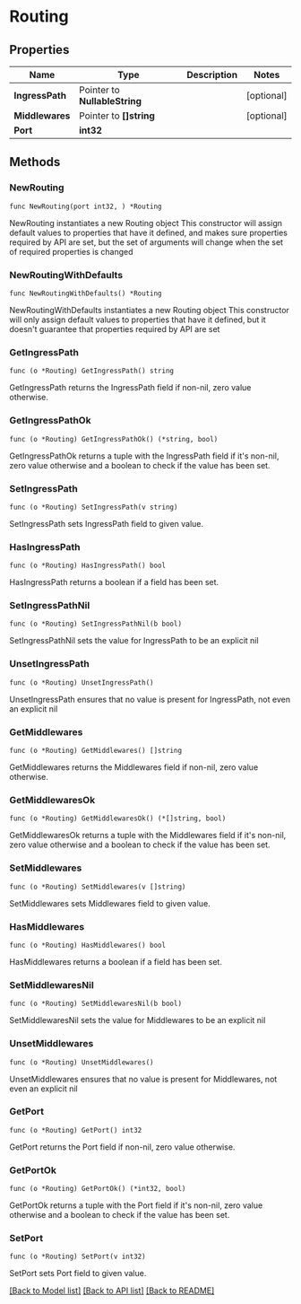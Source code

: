 # Routing

## Properties

Name | Type | Description | Notes
------------ | ------------- | ------------- | -------------
**IngressPath** | Pointer to **NullableString** |  | [optional] 
**Middlewares** | Pointer to **[]string** |  | [optional] 
**Port** | **int32** |  | 

## Methods

### NewRouting

`func NewRouting(port int32, ) *Routing`

NewRouting instantiates a new Routing object
This constructor will assign default values to properties that have it defined,
and makes sure properties required by API are set, but the set of arguments
will change when the set of required properties is changed

### NewRoutingWithDefaults

`func NewRoutingWithDefaults() *Routing`

NewRoutingWithDefaults instantiates a new Routing object
This constructor will only assign default values to properties that have it defined,
but it doesn't guarantee that properties required by API are set

### GetIngressPath

`func (o *Routing) GetIngressPath() string`

GetIngressPath returns the IngressPath field if non-nil, zero value otherwise.

### GetIngressPathOk

`func (o *Routing) GetIngressPathOk() (*string, bool)`

GetIngressPathOk returns a tuple with the IngressPath field if it's non-nil, zero value otherwise
and a boolean to check if the value has been set.

### SetIngressPath

`func (o *Routing) SetIngressPath(v string)`

SetIngressPath sets IngressPath field to given value.

### HasIngressPath

`func (o *Routing) HasIngressPath() bool`

HasIngressPath returns a boolean if a field has been set.

### SetIngressPathNil

`func (o *Routing) SetIngressPathNil(b bool)`

 SetIngressPathNil sets the value for IngressPath to be an explicit nil

### UnsetIngressPath
`func (o *Routing) UnsetIngressPath()`

UnsetIngressPath ensures that no value is present for IngressPath, not even an explicit nil
### GetMiddlewares

`func (o *Routing) GetMiddlewares() []string`

GetMiddlewares returns the Middlewares field if non-nil, zero value otherwise.

### GetMiddlewaresOk

`func (o *Routing) GetMiddlewaresOk() (*[]string, bool)`

GetMiddlewaresOk returns a tuple with the Middlewares field if it's non-nil, zero value otherwise
and a boolean to check if the value has been set.

### SetMiddlewares

`func (o *Routing) SetMiddlewares(v []string)`

SetMiddlewares sets Middlewares field to given value.

### HasMiddlewares

`func (o *Routing) HasMiddlewares() bool`

HasMiddlewares returns a boolean if a field has been set.

### SetMiddlewaresNil

`func (o *Routing) SetMiddlewaresNil(b bool)`

 SetMiddlewaresNil sets the value for Middlewares to be an explicit nil

### UnsetMiddlewares
`func (o *Routing) UnsetMiddlewares()`

UnsetMiddlewares ensures that no value is present for Middlewares, not even an explicit nil
### GetPort

`func (o *Routing) GetPort() int32`

GetPort returns the Port field if non-nil, zero value otherwise.

### GetPortOk

`func (o *Routing) GetPortOk() (*int32, bool)`

GetPortOk returns a tuple with the Port field if it's non-nil, zero value otherwise
and a boolean to check if the value has been set.

### SetPort

`func (o *Routing) SetPort(v int32)`

SetPort sets Port field to given value.



[[Back to Model list]](../README.md#documentation-for-models) [[Back to API list]](../README.md#documentation-for-api-endpoints) [[Back to README]](../README.md)


